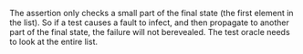 The assertion only checks a small part of the final state (the first element in the list).
So if a test causes a fault to infect, and then propagate to another part of the final state, the failure will not berevealed.
The test oracle needs to look at the entire list.
